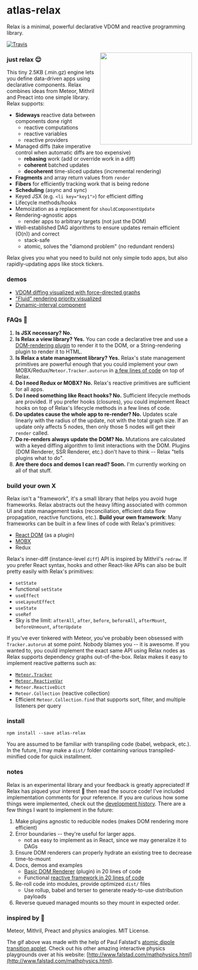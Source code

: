 # atlas-relax

Relax is a minimal, powerful declarative VDOM and reactive programming library.

[![Travis](https://img.shields.io/travis/atlassubbed/atlas-relax.svg)](https://travis-ci.org/atlassubbed/atlas-relax)

[<img align="right" width="250" height="250" src="https://user-images.githubusercontent.com/38592371/54162407-be63ba00-442b-11e9-9577-02fbf627d1f6.gif">](https://en.wikipedia.org/wiki/Atomic_orbital?q=into+the+rabbit+hole)

### just relax 😌

This tiny 2.5KB (.min.gz) engine lets you define data-driven apps using declarative components. Relax combines ideas from Meteor, Mithril and Preact into one simple library. Relax supports:

  * **Sideways** reactive data between components done right
    * reactive computations
    * reactive variables
    * reactive providers
  * Managed diffs (take imperative control when automatic diffs are too expensive)
    * **rebasing** work (add or override work in a diff)
    * **coherent** batched updates
    * **decoherent** time-sliced updates (incremental rendering)
  * **Fragments** and array return values from `render`
  * **Fibers** for efficiently tracking work that is being redone
  * **Scheduling** (async and sync)
  * Keyed JSX (e.g. `<li key="key1">`) for efficient diffing
  * Lifecycle methods/hooks
  * Memoization as a replacement for `shouldComponentUpdate`
  * Rendering-agnostic apps
    * render apps to arbitrary targets (not just the DOM)
  * Well-established DAG algorithms to ensure updates remain efficient (O(n)) and correct
    * stack-safe
    * atomic, solves the "diamond problem" (no redundant renders)

Relax gives you what you need to build not only simple todo apps, but also rapidly-updating apps like stock tickers.

### demos

  * [VDOM diffing visualized with force-directed graphs](https://github.com/atlassubbed/play-relax-visualized)
  * ["Fluid" rendering priority visualized](https://github.com/atlassubbed/play-fluid-priority) 
  * [Dynamic-interval component](https://github.com/atlassubbed/play-dynamic-polling)

### FAQs 🤔

  1. **Is JSX necessary? No.**
  2. **Is Relax a view library? Yes.** You can code a declarative tree and use a [DOM-rendering plugin](https://github.com/atlassubbed/atlas-mini-dom) to render it to the DOM, or a String-rendering plugin to render it to HTML.
  3. **Is Relax a state management library? Yes.** Relax's state management primitives are powerful enough that you could implement your own MOBX/Redux/`Meteor.Tracker.autorun` in [a few lines of code](https://github.com/atlassubbed/atlas-munchlax) on top of Relax.
  4. **Do I need Redux or MOBX? No.** Relax's reactive primitives are sufficient for all apps.
  5. **Do I need something like React hooks? No.** Sufficient lifecycle methods are provided. If you prefer hooks (closures), you could implement React hooks on top of Relax's lifecycle methods in a few lines of code.
  6. **Do updates cause the whole app to re-render? No.** Updates scale linearly with the radius of the update, not with the total graph size. If an update only affects 5 nodes, then only those 5 nodes will get their `render` called.
  7. **Do re-renders always update the DOM? No.** Mutations are calculated with a keyed diffing algorithm to limit interactions with the DOM. Plugins (DOM Renderer, SSR Renderer, etc.) don't have to think -- Relax "tells plugins what to do".
  8. **Are there docs and demos I can read? Soon.** I'm currently working on all of that stuff.

### build your own X 

Relax isn't a "framework", it's a small library that helps you avoid huge frameworks. Relax abstracts out the heavy lifting associated with common UI and state management tasks (reconciliation, efficient data flow propagation, reactive functions, etc.). **Build your own framework**: Many frameworks can be built in a few lines of code with Relax's primitives:
  
  * [React DOM](https://github.com/atlassubbed/atlas-mini-dom) (as a plugin)
  * [MOBX](https://github.com/atlassubbed/atlas-munchlax)
  * Redux

Relax's inner-diff (instance-level `diff`) API is inspired by Mithril's `redraw`. If you prefer React syntax, hooks and other React-like APIs can also be built pretty easily with Relax's primitives:

  * `setState`
  * functional `setState`
  * `useEffect`
  * `useLayoutEffect`
  * `useState`
  * `useRef`
  * Sky is the limit: `afterAll`, `after`, `before`, `beforeAll`, `afterMount`, `beforeUnmount`, `afterUpdate`

If you've ever tinkered with Meteor, you've probably been obsessed with `Tracker.autorun` at some point. Nobody blames you -- it is awesome. If you wanted to, you could implement the exact same API using Relax nodes as Relax supports dependency graphs out-of-the-box. Relax makes it easy to implement reactive patterns such as:
  
  * [`Meteor.Tracker`](https://github.com/atlassubbed/atlas-munchlax)
  * [`Meteor.ReactiveVar`](https://github.com/atlassubbed/atlas-munchlax)
  * `Meteor.ReactiveDict`
  * `Meteor.Collection` (reactive collection)
  * Efficient `Meteor.Collection.find` that supports sort, filter, and multiple listeners per query

### install

```
npm install --save atlas-relax
```

You are assumed to be familiar with transpiling code (babel, webpack, etc.). In the future, I may make a `dist/` folder containing various transpiled-minified code for quick installment.

### notes

Relax is an experimental library and your feedback is greatly appreciated! If Relax has piqued your interest 👀 then read the source code! I've included implementation comments for your reference. If you are curious how some things were implemented, check out the [development history](https://github.com/atlassubbed/history-atlas-relax). There are a few things I want to implement in the future:

  1. Make plugins agnostic to reducible nodes (makes DOM rendering more efficient)
  2. Error boundaries -- they're useful for larger apps.
     * not as easy to implement as in React, since we may generalize it to DAGs
  3. Ensure DOM renderers can properly hydrate an existing tree to decrease time-to-mount
  4. Docs, demos and examples 
     * [Basic DOM Renderer](https://github.com/atlassubbed/atlas-mini-dom) (plugin) in 20 lines of code
     * Functional [reactive framework in 20 lines of code](https://github.com/atlassubbed/atlas-munchlax)
  5. Re-roll code into modules, provide optimized `dist/` files
     * Use rollup, babel and terser to generate ready-to-use distribution payloads
  6. Reverse queued managed mounts so they mount in expected order.

### inspired by 💜

Meteor, Mithril, Preact and physics analogies. MIT License.

The gif above was made with the help of Paul Falstad's [atomic dipole transition applet](http://www.falstad.com/qmatomrad/). Check out his other amazing interactive physics playgrounds over at his website: [http://www.falstad.com/mathphysics.html](http://www.falstad.com/mathphysics.html).

